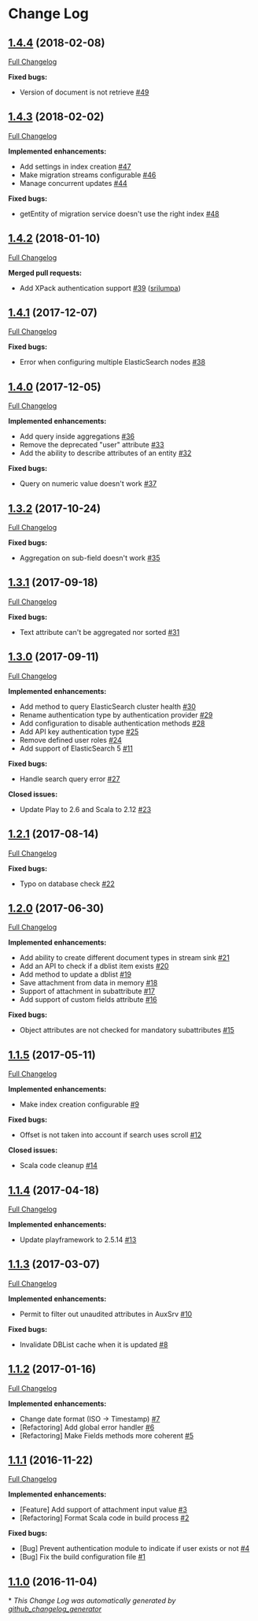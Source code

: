 # Change Log

## [1.4.4](https://github.com/TheHive-Project/elastic4play/tree/1.4.4) (2018-02-08)
[Full Changelog](https://github.com/TheHive-Project/elastic4play/compare/1.4.3...1.4.4)

**Fixed bugs:**

- Version of document is not retrieve [\#49](https://github.com/TheHive-Project/elastic4play/issues/49)

## [1.4.3](https://github.com/TheHive-Project/elastic4play/tree/1.4.3) (2018-02-02)
[Full Changelog](https://github.com/TheHive-Project/elastic4play/compare/1.4.2...1.4.3)

**Implemented enhancements:**

- Add settings in index creation [\#47](https://github.com/TheHive-Project/elastic4play/issues/47)
- Make migration streams configurable [\#46](https://github.com/TheHive-Project/elastic4play/issues/46)
- Manage concurrent updates [\#44](https://github.com/TheHive-Project/elastic4play/issues/44)

**Fixed bugs:**

- getEntity of migration service doesn't use the right index [\#48](https://github.com/TheHive-Project/elastic4play/issues/48)

## [1.4.2](https://github.com/TheHive-Project/elastic4play/tree/1.4.2) (2018-01-10)
[Full Changelog](https://github.com/TheHive-Project/elastic4play/compare/1.4.1...1.4.2)

**Merged pull requests:**

- Add XPack authentication support [\#39](https://github.com/TheHive-Project/elastic4play/pull/39) ([srilumpa](https://github.com/srilumpa))

## [1.4.1](https://github.com/TheHive-Project/elastic4play/tree/1.4.1) (2017-12-07)
[Full Changelog](https://github.com/TheHive-Project/elastic4play/compare/1.4.0...1.4.1)

**Fixed bugs:**

- Error when configuring multiple ElasticSearch nodes [\#38](https://github.com/TheHive-Project/elastic4play/issues/38)

## [1.4.0](https://github.com/TheHive-Project/elastic4play/tree/1.4.0) (2017-12-05)
[Full Changelog](https://github.com/TheHive-Project/elastic4play/compare/1.3.2...1.4.0)

**Implemented enhancements:**

- Add query inside aggregations [\#36](https://github.com/TheHive-Project/elastic4play/issues/36)
- Remove the deprecated "user" attribute [\#33](https://github.com/TheHive-Project/elastic4play/issues/33)
- Add the ability to describe attributes of an entity [\#32](https://github.com/TheHive-Project/elastic4play/issues/32)

**Fixed bugs:**

- Query on numeric value doesn't work [\#37](https://github.com/TheHive-Project/elastic4play/issues/37)

## [1.3.2](https://github.com/TheHive-Project/elastic4play/tree/1.3.2) (2017-10-24)
[Full Changelog](https://github.com/TheHive-Project/elastic4play/compare/1.3.1...1.3.2)

**Fixed bugs:**

- Aggregation on sub-field doesn't work [\#35](https://github.com/TheHive-Project/elastic4play/issues/35)

## [1.3.1](https://github.com/TheHive-Project/elastic4play/tree/1.3.1) (2017-09-18)
[Full Changelog](https://github.com/TheHive-Project/elastic4play/compare/1.3.0...1.3.1)

**Fixed bugs:**

- Text attribute can't be aggregated nor sorted [\#31](https://github.com/TheHive-Project/elastic4play/issues/31)

## [1.3.0](https://github.com/TheHive-Project/elastic4play/tree/1.3.0) (2017-09-11)
[Full Changelog](https://github.com/TheHive-Project/elastic4play/compare/1.2.1...1.3.0)

**Implemented enhancements:**

- Add method to query ElasticSearch cluster health [\#30](https://github.com/TheHive-Project/elastic4play/issues/30)
- Rename authentication type by authentication provider [\#29](https://github.com/TheHive-Project/elastic4play/issues/29)
- Add configuration to disable authentication methods [\#28](https://github.com/TheHive-Project/elastic4play/issues/28)
- Add API key authentication type [\#25](https://github.com/TheHive-Project/elastic4play/issues/25)
- Remove defined user roles [\#24](https://github.com/TheHive-Project/elastic4play/issues/24)
- Add support of ElasticSearch 5 [\#11](https://github.com/TheHive-Project/elastic4play/issues/11)

**Fixed bugs:**

- Handle search query error [\#27](https://github.com/TheHive-Project/elastic4play/issues/27)

**Closed issues:**

- Update Play to 2.6 and Scala to 2.12 [\#23](https://github.com/TheHive-Project/elastic4play/issues/23)

## [1.2.1](https://github.com/TheHive-Project/elastic4play/tree/1.2.1) (2017-08-14)
[Full Changelog](https://github.com/TheHive-Project/elastic4play/compare/1.2.0...1.2.1)

**Fixed bugs:**

- Typo on database check [\#22](https://github.com/TheHive-Project/elastic4play/issues/22)

## [1.2.0](https://github.com/TheHive-Project/elastic4play/tree/1.2.0) (2017-06-30)
[Full Changelog](https://github.com/TheHive-Project/elastic4play/compare/1.1.5...1.2.0)

**Implemented enhancements:**

- Add ability to create different document types in stream sink [\#21](https://github.com/TheHive-Project/elastic4play/issues/21)
- Add an API to check if a dblist item exists [\#20](https://github.com/TheHive-Project/elastic4play/issues/20)
- Add method to update a dblist [\#19](https://github.com/TheHive-Project/elastic4play/issues/19)
- Save attachment from data in memory [\#18](https://github.com/TheHive-Project/elastic4play/issues/18)
- Support of attachment in subattribute [\#17](https://github.com/TheHive-Project/elastic4play/issues/17)
- Add support of custom fields attribute [\#16](https://github.com/TheHive-Project/elastic4play/issues/16)

**Fixed bugs:**

- Object attributes are not checked for mandatory subattributes [\#15](https://github.com/TheHive-Project/elastic4play/issues/15)

## [1.1.5](https://github.com/TheHive-Project/elastic4play/tree/1.1.5) (2017-05-11)
[Full Changelog](https://github.com/TheHive-Project/elastic4play/compare/1.1.4...1.1.5)

**Implemented enhancements:**

- Make index creation configurable [\#9](https://github.com/TheHive-Project/elastic4play/issues/9)

**Fixed bugs:**

- Offset is not taken into account if search uses scroll [\#12](https://github.com/TheHive-Project/elastic4play/issues/12)

**Closed issues:**

- Scala code cleanup [\#14](https://github.com/TheHive-Project/elastic4play/issues/14)

## [1.1.4](https://github.com/TheHive-Project/elastic4play/tree/1.1.4) (2017-04-18)
[Full Changelog](https://github.com/TheHive-Project/elastic4play/compare/1.1.3...1.1.4)

**Implemented enhancements:**

- Update playframework to 2.5.14 [\#13](https://github.com/TheHive-Project/elastic4play/issues/13)

## [1.1.3](https://github.com/TheHive-Project/elastic4play/tree/1.1.3) (2017-03-07)
[Full Changelog](https://github.com/TheHive-Project/elastic4play/compare/1.1.2...1.1.3)

**Implemented enhancements:**

- Permit to filter out unaudited attributes in AuxSrv [\#10](https://github.com/TheHive-Project/elastic4play/issues/10)

**Fixed bugs:**

- Invalidate DBList cache when it is updated [\#8](https://github.com/TheHive-Project/elastic4play/issues/8)

## [1.1.2](https://github.com/TheHive-Project/elastic4play/tree/1.1.2) (2017-01-16)
[Full Changelog](https://github.com/TheHive-Project/elastic4play/compare/1.1.1...1.1.2)

**Implemented enhancements:**

- Change date format \(ISO -\> Timestamp\) [\#7](https://github.com/TheHive-Project/elastic4play/issues/7)
- \[Refactoring\] Add global error handler [\#6](https://github.com/TheHive-Project/elastic4play/issues/6)
- \[Refactoring\] Make Fields methods more coherent [\#5](https://github.com/TheHive-Project/elastic4play/issues/5)

## [1.1.1](https://github.com/TheHive-Project/elastic4play/tree/1.1.1) (2016-11-22)
[Full Changelog](https://github.com/TheHive-Project/elastic4play/compare/1.1.0...1.1.1)

**Implemented enhancements:**

- \[Feature\] Add support of attachment input value [\#3](https://github.com/TheHive-Project/elastic4play/issues/3)
- \[Refactoring\] Format Scala code in build process [\#2](https://github.com/TheHive-Project/elastic4play/issues/2)

**Fixed bugs:**

- \[Bug\] Prevent authentication module to indicate if user exists or not [\#4](https://github.com/TheHive-Project/elastic4play/issues/4)
- \[Bug\] Fix the build configuration file [\#1](https://github.com/TheHive-Project/elastic4play/issues/1)

## [1.1.0](https://github.com/TheHive-Project/elastic4play/tree/1.1.0) (2016-11-04)


\* *This Change Log was automatically generated by [github_changelog_generator](https://github.com/skywinder/Github-Changelog-Generator)*